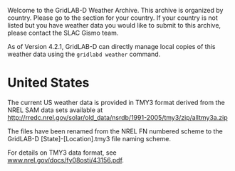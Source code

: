 Welcome to the GridLAB-D Weather Archive. This archive is organized by country. Please go to the section for your country. If your country is not listed but you have weather data you would like to submit to this archive, please contact the SLAC Gismo team.

As of Version 4.2.1, GridLAB-D can directly manage local copies of this weather data using the `gridlabd weather` command.

# United States

The current US weather data is provided in TMY3 format derived from the NREL SAM data sets available at http://rredc.nrel.gov/solar/old_data/nsrdb/1991-2005/tmy3/zip/alltmy3a.zip

The files have been renamed from the NREL FN numbered scheme to the GridLAB-D [State]-[Location].tmy3 file naming scheme.

For details on TMY3 data format, see www.nrel.gov/docs/fy08osti/43156.pdf.
